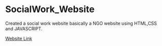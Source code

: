 # SocialWork_Website
Created a social work website basically a NGO website using HTML,CSS and JAVASCRIPT.

[Website Link](file:///C:/Users/anupm/Downloads/SocialWork_Website/SocialWork_Website-main/project.html)
